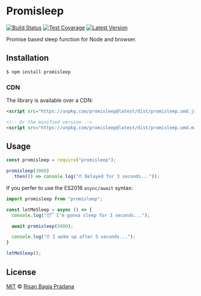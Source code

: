 # Promisleep

[![Build Status](https://badgen.net/travis/risan/promisleep)](https://travis-ci.org/risan/promisleep)
[![Test Covarage](https://badgen.net/codecov/c/github/risan/promisleep)](https://codecov.io/gh/risan/promisleep)
[![Latest Version](https://badgen.net/npm/v/promisleep)](https://www.npmjs.com/package/promisleep)

Promise based sleep function for Node and browser.

## Installation

```bash
$ npm install promisleep
```

### CDN

The library is available over a CDN:

```html
<script src="https://unpkg.com/promisleep@latest/dist/promisleep.umd.js"></script>

<!-- Or the minified version -->
<script src="https://unpkg.com/promisleep@latest/dist/promisleep.umd.min.js"></script>
```

## Usage

```js
const promisleep = require("promisleep");

promisleep(3000)
  .then(() => console.log("⏰ Delayed for 3 seconds..."));
```

If you perfer to use the ES2016 `async/await` syntax:

```js
import promisleep from "promisleep";

const letMeSleep = async () => {
  console.log("😴 I'm gonna sleep for 3 seconds...");

  await promisleep(5000);

  console.log("⏰ I woke up after 5 seconds...");
}

letMeSleep();
```

## License

[MIT](https://github.com/risan/promisleep/blob/master/LICENSE) © [Risan Bagja Pradana](https://bagja.net)
